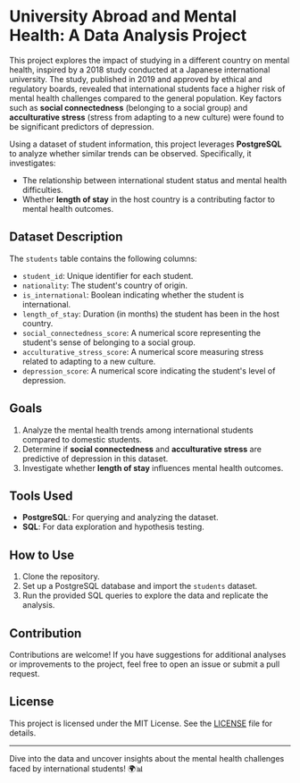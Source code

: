 # University Abroad and Mental Health: A Data Analysis Project

This project explores the impact of studying in a different country on mental health, inspired by a 2018 study conducted at a Japanese international university. The study, published in 2019 and approved by ethical and regulatory boards, revealed that international students face a higher risk of mental health challenges compared to the general population. Key factors such as **social connectedness** (belonging to a social group) and **acculturative stress** (stress from adapting to a new culture) were found to be significant predictors of depression.

Using a dataset of student information, this project leverages **PostgreSQL** to analyze whether similar trends can be observed. Specifically, it investigates:
- The relationship between international student status and mental health difficulties.
- Whether **length of stay** in the host country is a contributing factor to mental health outcomes.

## Dataset Description
The `students` table contains the following columns:
- `student_id`: Unique identifier for each student.
- `nationality`: The student's country of origin.
- `is_international`: Boolean indicating whether the student is international.
- `length_of_stay`: Duration (in months) the student has been in the host country.
- `social_connectedness_score`: A numerical score representing the student's sense of belonging to a social group.
- `acculturative_stress_score`: A numerical score measuring stress related to adapting to a new culture.
- `depression_score`: A numerical score indicating the student's level of depression.

## Goals
1. Analyze the mental health trends among international students compared to domestic students.
2. Determine if **social connectedness** and **acculturative stress** are predictive of depression in this dataset.
3. Investigate whether **length of stay** influences mental health outcomes.

## Tools Used
- **PostgreSQL**: For querying and analyzing the dataset.
- **SQL**: For data exploration and hypothesis testing.

## How to Use
1. Clone the repository.
2. Set up a PostgreSQL database and import the `students` dataset.
3. Run the provided SQL queries to explore the data and replicate the analysis.

## Contribution
Contributions are welcome! If you have suggestions for additional analyses or improvements to the project, feel free to open an issue or submit a pull request.

## License
This project is licensed under the MIT License. See the [LICENSE](LICENSE) file for details.

---

Dive into the data and uncover insights about the mental health challenges faced by international students! 🌍📊
